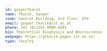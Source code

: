 ```yaml
---
id: gaspertkacik
name: Tkacik, Gasper
room: Central Building, 3rd floor, 074
email: gasper.tkacik@ist.ac.at
phone: +43 (0)2243 9000-4501
bio: Theoretical Biophysics and Neuroscience
webpage: https://gtkacik.pages.ist.ac.at/
type: faculty
---
```

